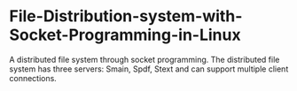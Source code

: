 # File-Distribution-system-with-Socket-Programming-in-Linux
A distributed file system through socket programming. The distributed file system has three servers: Smain, Spdf, Stext and can support multiple client connections.
